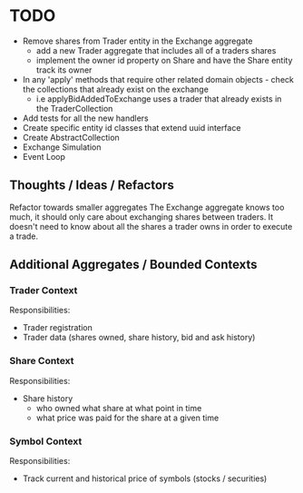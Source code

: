 # TODO
- Remove shares from Trader entity in the Exchange aggregate
  - add a new Trader aggregate that includes all of a traders shares
  - implement the owner id property on Share and have the Share entity track its owner
- In any 'apply' methods that require other related domain objects - check the collections that already exist on the exchange
  - i.e applyBidAddedToExchange uses a trader that already exists in the TraderCollection
- Add tests for all the new handlers
- Create specific entity id classes that extend uuid interface
- Create AbstractCollection
- Exchange Simulation
- Event Loop


## Thoughts / Ideas / Refactors
Refactor towards smaller aggregates 
The Exchange aggregate knows too much, it should only care about exchanging shares between traders.
It doesn't need to know about all the shares a trader owns in order to execute a trade.

## Additional Aggregates / Bounded Contexts

### Trader Context

Responsibilities:
- Trader registration
- Trader data (shares owned, share history, bid and ask history)


### Share Context

Responsibilities:
- Share history 
  - who owned what share at what point in time
  - what price was paid for the share at a given time
  

### Symbol Context

Responsibilities:
- Track current and historical price of symbols (stocks / securities) 